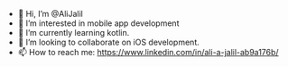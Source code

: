 - 👋 Hi, I’m @AliJalil
- 👀 I’m interested in mobile app development
- 🌱 I’m currently learning kotlin.
- 💞️ I’m looking to collaborate on iOS development.
- 📫 How to reach me:  https://www.linkedin.com/in/ali-a-jalil-ab9a176b/

<!---
AliJalil/AliJalil is a ✨ special ✨ repository because its `README.md` (this file) appears on your GitHub profile.
You can click the Preview link to take a look at your changes.
--->

